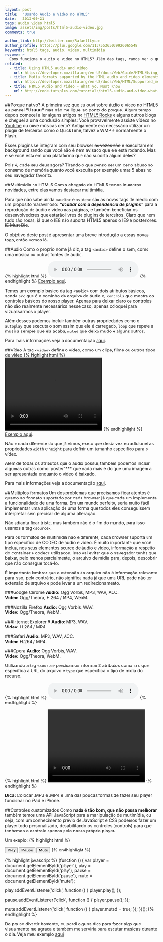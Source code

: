 ```yaml
---
layout: post
title:  "Usando Áudio e Vídeo no HTML5"
date:   2013-09-21
tags: audio video html5
image: assets/img/posts/html5-audio-video.jpg
comments: true

author_link: http://twitter.com/RafaellLycan
author_profile: https://plus.google.com/113755365039926065548
keywords: html5 tags, audio, video, multimidia
resumo: >
  Como funciona o audio e vídeo no HTML5? Além das tags, vamos ver o que mais conseguimos fazer utilizando multimídia nativa na web.
related:
  - title: Using HTML5 audio and video
    url: https://developer.mozilla.org/en-US/docs/Web/Guide/HTML/Using_HTML5_audio_and_video/
  - title: Media formats supported by the HTML audio and video elements
    url: https://developer.mozilla.org/en-US/docs/Web/HTML/Supported_media_formats/
  - title: HTML5 Audio and Video - What you Must Know
    url: http://code.tutsplus.com/tutorials/html5-audio-and-video-what-you-must-know--net-15545/
---
```

##Porque nativo?
A primeira vez que eu ouvi sobre áudio e vídeo no HTML5 eu pensei **"Uauuu"** mas não me liguei ao ponto do porque. Algum tempo depois comecei a ler alguns artigos no [HTML5 Rocks](http://www.html5rocks.com/) e alguns outros blogs e cheguei a uma conclusão simples: Você provavelmente assiste vídeos no [Youtube](http://youtube.com/) ou ouve músicas certo? Antigamente era necessário utilizar um plugin de terceiros como o QuickTime, talvez o WMP e normalmente o Flash.

Esses plugins se integram com seu browser <del>as vezes não</del> e execultam em background sendo que você não é nem avisado que ele está rodando. Mas e se você esta em uma plataforma que não suporta algum deles?

Pois é, cade seu deus agora? Tirando o que penso ser um certo abuso no consumo de memória quanto você execulta por exemplo umas 5 abas no seu navegador favorito.

##Multimídia no HTML5
Com a chegada do HTML5 temos inumeras novidades, entre elas vamos destacar multimídia.

Para que não sabe ainda `<audio>` e `<video>` são as novas tags de media com um proposito maravilhoso: ***"acabar com a dependencia de plugins"*** para a reprodução de áudio e vídeo nas páginas, e também beneficiar os desenvolvedores que estarão livres de plugins de terceiros. Claro que nem tudo são rosas, já que o IE8 não suporta HTML5 apenas o IE9 e posteriores. <del>IE Must Die</del>.

O objetivo deste post é apresentar uma breve introdução a essas novas tags, então vamos lá.

##Audio
Como o proprio nome já diz, a tag `<audio>` define o som, como uma música ou outras fontes de áudio.

{% highlight html %}
<audio src="song.mp3" controls="controls">
  Seu navegador não suporta HTML :(
</audio>
{% endhighlight %}
[Exemplo aqui](http://jsfiddle.net/6uqgvjku/).

Temos um exemplo básico da tag `<audio>` com dois atributos básicos, sendo `src` que é o caminho do arquivo de áudio e, `controls` que mostra os controles básicos do nosso player. Apenas para deixar claro os controles não são realmente necessários nesse caso, apenas coloquei para vizualisarmos o player.

Além desses podemos incluir também outras propriedades como o `autoplay` que executa o som assim que ele é carregado, `loop` que repete a musica sempre que ela acaba, `muted` que deixa mudo e alguns outros.

Para mais informações veja a documentação [aqui](https://developer.mozilla.org/en-US/docs/Web/HTML/Element/audio).

##Vídeo
A tag `<video>` define o vídeo, como um clipe, filme ou outros tipos de vídeo
{% highlight html %}
<video width="320" height="240" src="movie.mp4" controls="controls">
  Seu navegador não suporta HTML :(
</video>
{% endhighlight %}
[Exemplo aqui](http://jsfiddle.net/rL95t064/).

Não é nada diferente do que já vimos, exeto que desta vez eu adicionei as propriedades `width` e `height` para definir um tamanho especifico para o vídeo.

Além de todas os atributos que o áudio possui, também podemos incluir algumas outras como `poster"*** que nada mais é do que uma imagem a ser apresentada enquanto o video é baixado.

Para mais informações veja a documentação [aqui](https://developer.mozilla.org/en-US/docs/Web/HTML/Element/video).

##Multiplos formatos
Um dos problemas que precisamos ficar atentos é quanto ao formato suportado por cada browser já que cada um implementa a funcionalidade de uma forma. Em um mundo perfeito, seria muito fácil implementar uma aplicação de uma forma que todos eles conseguissem interpretar sem precisar de alguma alteração.

Não adianta ficar triste, mas também não é o fim do mundo, para isso usamos a tag `<source>`.

Para os formatos de multimídia não é diferente, cada browser suporta um tipo especifico de CODEC de audio e vídeo. É muito importante que você inclua, nos seus elementos source de áudio e vídeo, informação a respeito do container e codecs utilizados. Isso vai evitar que o navegador tenha que baixar, pelo menos parcialmente, o arquivo de mídia para, depois, descobrir que não consegue tocá-lo.

É importante lembrar que a extensão do arquivo não é informação relevante para isso, pelo contrário, não significa nada já que uma URL pode não ter extensão de arquivo e pode levar a um redirecionamento.

###Google Chrome
**Audio:** Ogg Vorbis, MP3, WAV, ACC. <br>
**Video:** Ogg/Theora, H.264 / MP4, WebM.

###Mozilla Firefox
**Audio:** Ogg Vorbis, WAV. <br>
**Video:** Ogg/Theora, WebM.

###Internet Explorer 9
**Audio:** MP3, WAV. <br>
**Video:** H.264 / MP4.

###Safari
**Audio:** MP3, WAV, ACC. <br>
**Video:** H.264 / MP4.

###Opera
**Audio:** Ogg Vorbis, WAV. <br>
**Video:** Ogg/Theora, WebM.

Utilizando a tag `<source>` precisamos informar 2 atributos como `src` que especifica a URL do arquivo e `type` que especifica o tipo de mídia do recurso.

{% highlight html %}
<audio controls="controls">
  <source src="song.mp3" type="audio/mpeg"/>
  <source src="song.ogg" type="audio/ogg"/>
  Seu navegador não suporta HTML :(
</audio>
{% endhighlight %}

{% highlight html %}
<video width="320" height="240" controls="controls">
  <source src="movie.mp4" type="video/mp4">
  <source src="movie.webm" type="video/webm">
  Seu navegador não suporta HTML :(
</video>
{% endhighlight %}

**Dica:** Colocar .MP3 e .MP4 é uma das poucas formas de fazer seu player funcionar no iPad e iPhone.

##Controles customizados
Como **nada é tão bom, que não possa melhorar** também temos uma API JavaScript para a manipulação de multimídia, ou seja, com um conhecimento prévio de JavaScript e CSS podemos fazer um player todo personalizado, desabilitando os controles (controls) para que tenhamos o controle apenas pelo nosso próprio player.

Um exeplo:
{% highlight html %}
<audio id="player">
  <source src="song.mp3" type="audio/mpeg"/>
  <source src="song.ogg" type="audio/ogg"/>
  Seu navegador não suporta HTML :(
</audio>

<button id="play">Play</button>
<button id="pause">Pause</button>
<button id="mute">Mute</button>
{% endhighlight %}

{% highlight javascript %}
(function () {
  var player = document.getElementById('player'),
      play = document.getElementById('play'),
      pause = document.getElementById('pause'),
      mute = document.getElementById('mute');

  play.addEventListener('click', function () {
    player.play();
  });

  pause.addEventListener('click', function () {
    player.pause();
  });

  mute.addEventListener('click', function () {
    player.muted = true;
  });
})();
{% endhighlight %}

Da pra se divertir bastante, eu perdi alguns dias para fazer algo que visualmente me agrada e também me serviria para escutar musicas durante o dia. Veja meu exemplo [aqui]({{site.url}}/music-player/)